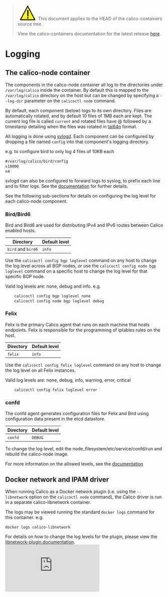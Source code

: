 <!--- master only -->
> ![warning](images/warning.png) This document applies to the HEAD of the calico-containers source tree.
>
> View the calico-containers documentation for the latest release [here](https://github.com/projectcalico/calico-containers/blob/v0.21.0/README.md).
<!--- else
> You are viewing the calico-containers documentation for release **release**.
<!--- end of master only -->

# Logging

## The calico-node container

The components in the calico-node container all log to the directories under
`/var/log/calico` inside the container.  By default this is mapped to the
`/var/log/calico` directory on the host but can be changed by specifying a
`--log-dir` parameter on the `calicoctl node` command.

By default, each component (below) logs to its own directory. Files are
automatically rotated, and by default 10 files of 1MB each are kept. The
current log file is called `current` and rotated files have @ followed by a
timestamp detailing when the files was rotated in [tai64n](http://cr.yp.to/libtai/tai64.html#tai64n) format.

All logging is done using [svlogd](http://smarden.org/runit/svlogd.8.html). 
Each component can be configured by dropping a file named `config` into that
component's logging directory.

e.g. to configure bird to only log 4 files of 10KB each
```
#/var/log/calico/bird/config
s10000
n4
```

svlogd can also be configured to forward logs to syslog, to prefix each line
and to filter logs. See the [documentation](http://smarden.org/runit/svlogd.8.html)
for further details.

See the following sub-sections for details on configuring the log level for 
each calico-node component.

### Bird/Bird6
Bird and Bird6 are used for distributing IPv4 and IPv6 routes between Calico
enabled hosts.

Directory | Default level
--- | ---
`bird` and `bird6` | `info`

Use the `calicoctl config bgp loglevel` command on any host to change the
log level across all BGP nodes, _or_ use the `calicoctl config node bgp loglevel`
command on a specific host to change the log level for that specific BGP node.

Valid log levels are:  none, debug and info.  e.g.

        calicoctl config bgp loglevel none
        calicoctl config node bgp loglevel debug

### Felix
Felix is the primary Calico agent that runs on each machine that hosts
endpoints.  Felix is responsible for the programming of iptables rules on the
host.

Directory | Default level
--- | ---
`felix` | `info`

Use the `calicoctl config felix loglevel` command on any host to change the
log level on all Felix instances.

Valid log levels are:  none, debug, info, warning, error, critical

        calicoctl config felix loglevel error

### confd
The confd agent generates configuration files for Felix and Bird using
configuration data present in the etcd datastore.

Directory | Default level
--- | ---
`confd` | `DEBUG`

To change the log level, edit the node_filesystem/etc/service/confd/run and
rebuild the calico-node image.

For more information on the allowed levels, see the
[documentation](https://github.com/kelseyhightower/confd/blob/master/docs/configuration-guide.md)


## Docker network and IPAM driver
When running Calico as a Docker network plugin (i.e. using the `--libnetwork`
option on the `calicoctl node` command), the Calico driver is run in a separate
calico-libnetwork container.

The logs may be viewed running the standard `docker logs` command for this
container.  e.g.

    docker logs calico-libnetwork

For details on how to change the log levels for the plugin, please view the
[libnetwork-plugin documentation](https://github.com/projectcalico/libnetwork-plugin/blob/master/README.md).
[![Analytics](https://calico-ga-beacon.appspot.com/UA-52125893-3/calico-containers/docs/logging.md?pixel)](https://github.com/igrigorik/ga-beacon)
